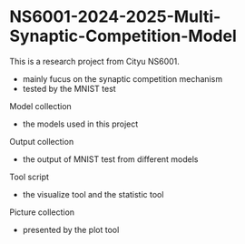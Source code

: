 # NS6001-2024-2025-Multi-Synaptic-Competition-Model
This is a research project from Cityu NS6001.
  - mainly fucus on the synaptic competition mechanism
  - tested by the MNIST test

Model collection
  - the models used in this project

Output collection
  - the output of MNIST test from different models

Tool script
  - the visualize tool and the statistic tool

Picture collection
  - presented by the plot tool
